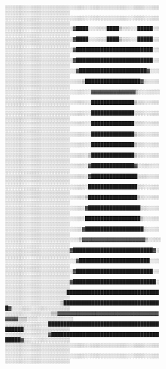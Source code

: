 ░░░░░░░░░░░░░░░░░░░░░░░░░░░░░░░░░░░░░░░░░░░░░░░░░░░░░░░░░░░░░░░░░░░░░░░
░░░░░░░░░░░░░░░░░░░░░░░░░░░░░░░░░░░░░░░░░░░░░░░░░░░░░░░░░░░░░░░░░░░░░░░
░░░░░░░░░░░░░░░░░░░░░░▓████░░░░░░████▒░░░░░█████░░░░░░░░░░░░░░░░░░░░░░░
░░░░░░░░░░░░░░░░░░░░░░▓████░░░░░░████▒░░░░░█████░░░░░░░░░░░░░░░░░░░░░░░
░░░░░░░░░░░░░░░░░░░░░░▓█████████████████████████░░░░░░░░░░░░░░░░░░░░░░░
░░░░░░░░░░░░░░░░░░░░░░▓█████████████████████████░░░░░░░░░░░░░░░░░░░░░░░
░░░░░░░░░░░░░░░░░░░░░░░▓██████████████████████▓░░░░░░░░░░░░░░░░░░░░░░░░
░░░░░░░░░░░░░░░░░░░░░░░░░▒██████████████████▓░░░░░░░░░░░░░░░░░░░░░░░░░░
░░░░░░░░░░░░░░░░░░░░░░░░░░░░▓▓▓▓▓▓▓▓▓▓▓▓▓▓▒░░░░░░░░░░░░░░░░░░░░░░░░░░░░
░░░░░░░░░░░░░░░░░░░░░░░░░░░░██████████████▒░░░░░░░░░░░░░░░░░░░░░░░░░░░░
░░░░░░░░░░░░░░░░░░░░░░░░░░░░██████████████░░░░░░░░░░░░░░░░░░░░░░░░░░░░░
░░░░░░░░░░░░░░░░░░░░░░░░░░░░██████████████░░░░░░░░░░░░░░░░░░░░░░░░░░░░░
░░░░░░░░░░░░░░░░░░░░░░░░░░░░██████████████▒░░░░░░░░░░░░░░░░░░░░░░░░░░░░
░░░░░░░░░░░░░░░░░░░░░░░░░░░░██████████████▒░░░░░░░░░░░░░░░░░░░░░░░░░░░░
░░░░░░░░░░░░░░░░░░░░░░░░░░░▒██████████████▒░░░░░░░░░░░░░░░░░░░░░░░░░░░░
░░░░░░░░░░░░░░░░░░░░░░░░░░░▓██████████████▓░░░░░░░░░░░░░░░░░░░░░░░░░░░░
░░░░░░░░░░░░░░░░░░░░░░░░░░░▓███████████████░░░░░░░░░░░░░░░░░░░░░░░░░░░░
░░░░░░░░░░░░░░░░░░░░░░░░░░░████████████████░░░░░░░░░░░░░░░░░░░░░░░░░░░░
░░░░░░░░░░░░░░░░░░░░░░░░░░▒████████████████▒░░░░░░░░░░░░░░░░░░░░░░░░░░░
░░░░░░░░░░░░░░░░░░░░░░░░░░▓█████████████████░░░░░░░░░░░░░░░░░░░░░░░░░░░
░░░░░░░░░░░░░░░░░░░░░░░░░░██████████████████▒░░░░░░░░░░░░░░░░░░░░░░░░░░
░░░░░░░░░░░░░░░░░░░░░░░░░▓███████████████████░░░░░░░░░░░░░░░░░░░░░░░░░░
░░░░░░░░░░░░░░░░░░░░░░░░▒▓▓▓▓▓▓▓▓▓▓▓▓▓▓▓▓▓▓▓▓▒░░░░░░░░░░░░░░░░░░░░░░░░░
░░░░░░░░░░░░░░░░░░░░░▓██████████████████████████▓░░░░░░░░░░░░░░░░░░░░░░
░░░░░░░░░░░░░░░░░░░░░░░▓███████████████████████░░░░░░░░░░░░░░░░░░░░░░░░
░░░░░░░░░░░░░░░░░░░░░░▓█████████████████████████░░░░░░░░░░░░░░░░░░░░░░░
░░░░░░░░░░░░░░░░░░░░░▓███████████████████████████░░░░░░░░░░░░░░░░░░░░░░
░░░░░░░░░░░░░░░░░░░░██████████████████████████████░░░░░░░░░░░░░░░░░░░░░
░░░░░░░░░░░░░░░░░░▒████████████████████████████████▓░░░░░░░░░░░░░░░░░░░
░░░░░░░░░░░░░░░▒▒▓▓▓▓▓▓▓▓▓▓▓▓▓▓▓▓▓▓▓▓▓▓▓▓▓▓▓▓▓▓▓▓▓▓▓▓▒▒▒░░░░░░░░░░░░░░░
░░░░░░░░░░░░░░██████████████████████████████████████████░░░░░░░░░░░░░░░
░░░░░░░░░░░░░░▓████████████████████████████████████████▓░░░░░░░░░░░░░░░
░░░░░░░░░░░░░░░░░░░░░░░░░░░░░░░░░░░░░░░░░░░░░░░░░░░░░░░░░░░░░░░░░░░░░░░
░░░░░░░░░░░░░░░░░░░░░░░░░░░░░░░░░░░░░░░░░░░░░░░░░░░░░░░░░░░░░░░░░░░░░░░
